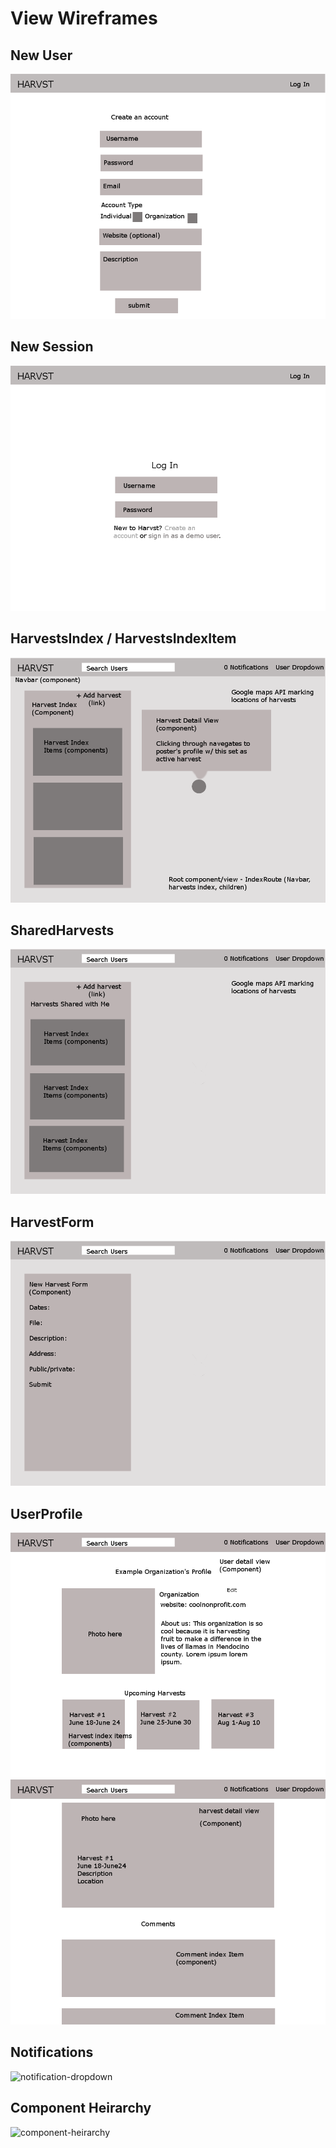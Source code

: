# View Wireframes

## New User
![new-user]

## New Session
![new-session]

## HarvestsIndex / HarvestsIndexItem
![harvst-index]

## SharedHarvests
![shared-harvests]

## HarvestForm
![harvst-form]

## UserProfile
![profile-up]
![profile-down]

## Notifications
![notification-dropdown]

## Component Heirarchy
![component-heirarchy]

[new-user]: ./wireframes/harvst_signup.png
[new-session]: ./wireframes/harvst_login.png
[harvst-index]: ./wireframes/harvst_index.png
[shared-harvests]: ./wireframes/harvst_shared_harvests.png
[harvst-form]: ./wireframes/harvst_new_harvest_form.png
[profile-up]: ./wireframes/user_profile_scrolled_up.png
[profile-down]: ./wireframes/user_profile_scrolled_down.png
[notebook-form]: ./wireframes/notebook_form.png
[notification-dropdown]: ./wireframes/notification_dropdown.png
[component-heirarchy]: ./wireframes/component_hierarchy.png
